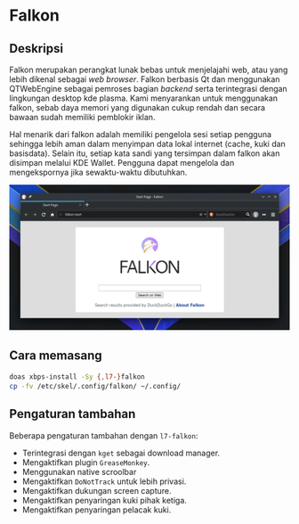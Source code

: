 # Falkon

## Deskripsi

Falkon merupakan perangkat lunak bebas untuk menjelajahi web, atau yang lebih dikenal sebagai _web browser_. Falkon berbasis Qt dan menggunakan QTWebEngine sebagai pemroses bagian _backend_ serta terintegrasi dengan lingkungan desktop kde plasma. Kami menyarankan untuk menggunakan falkon, sebab daya memori yang digunakan cukup rendah dan secara bawaan sudah memiliki pemblokir iklan.

Hal menarik dari falkon adalah memiliki pengelola sesi setiap pengguna sehingga lebih aman dalam menyimpan data lokal internet (cache, kuki dan basisdata). Selain itu, setiap kata sandi yang tersimpan dalam falkon akan disimpan melalui KDE Wallet. Pengguna dapat mengelola dan mengekspornya jika sewaktu-waktu dibutuhkan.

![Falkon Browser LangitKetujuh OS](../../media/image/falkon-langitketujuh-id.webp)

## Cara memasang

```sh
doas xbps-install -Sy {,l7-}falkon
cp -fv /etc/skel/.config/falkon/ ~/.config/
```

## Pengaturan tambahan

Beberapa pengaturan tambahan dengan `l7-falkon`:

- Terintegrasi dengan `kget` sebagai download manager.
- Mengaktifkan plugin `GreaseMonkey`.
- Menggunakan native scroolbar
- Mengaktifkan `DoNotTrack` untuk lebih privasi.
- Mengaktifkan dukungan screen capture.
- Mengaktifkan penyaringan kuki pihak ketiga.
- Mengaktifkan penyaringan pelacak kuki.

